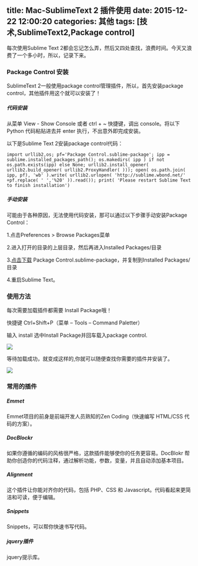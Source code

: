 title: Mac-SublimeText 2 插件使用
date: 2015-12-22 12:00:20
categories: 其他
tags: [技术,SublimeText2,Package control]
---
每次使用Sublime Text 2都会忘记怎么弄，然后又四处查找，浪费时间。今天又浪费了一个多小时，所以，记录下来。

### Package Control 安装
SublimeText 2一般使用package control管理插件，所以，首先安装package control，其他插件用这个就可以安装了！

##### 代码安装
从菜单 View - Show Console 或者 ctrl + ~ 快捷键，调出 console。将以下 Python 代码粘贴进去并 enter 执行，不出意外即完成安装。

以下是Sublime Text 2安装package control代码：

```
import urllib2,os; pf='Package Control.sublime-package'; ipp = sublime.installed_packages_path(); os.makedirs( ipp ) if not os.path.exists(ipp) else None; urllib2.install_opener( urllib2.build_opener( urllib2.ProxyHandler( ))); open( os.path.join( ipp, pf), 'wb' ).write( urllib2.urlopen( 'http://sublime.wbond.net/' +pf.replace( ' ','%20' )).read()); print( 'Please restart Sublime Text to finish installation')
```

##### 手动安装
可能由于各种原因，无法使用代码安装，那可以通过以下步骤手动安装Package Control：

1.点击Preferences > Browse Packages菜单

2.进入打开的目录的上层目录，然后再进入Installed Packages/目录

3.[点击下载](https://github.com/wbond/sublime_package_control) Package Control.sublime-package，并复制到Installed Packages/目录

4.重启Sublime Text。

### 使用方法

每次需要加载插件都需要 Install Package哦！

快捷键 Ctrl+Shift+P（菜单 – Tools – Command Paletter）

输入 install 选中Install Package并回车载入package control.

![](http://7xp069.com1.z0.glb.clouddn.com/201512220001.jpg)

等待加载成功，就变成这样的,你就可以随便查找你需要的插件并安装了。

![](http://7xp069.com1.z0.glb.clouddn.com/201512220002.jpg)

### 常用的插件

##### Emmet
Emmet项目的前身是前端开发人员熟知的Zen Coding（快速编写 HTML/CSS 代码的方案）。

##### DocBlockr
如果你遵循的编码的风格很严格，这款插件能够使你的任务更容易。DocBlokr 帮助你创造你的代码注释，通过解析功能，参数，变量，并且自动添加基本项目。

##### Alignment
这个插件让你能对齐你的代码，包括 PHP、CSS 和 Javascript。代码看起来更简洁和可读，便于编辑。

##### Snippets
Snippets，可以帮你快速书写代码。

##### jquery插件
jquery提示库。